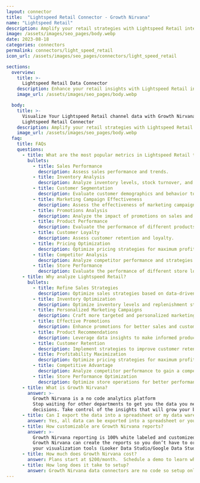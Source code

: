 ```yaml
---
layout: connector
title:  "Lightspeed Retail Connector - Growth Nirvana"
name: "Lightspeed Retail"
description: Amplify your retail strategies with Lightspeed Retail integration, gaining actionable insights from sales data analysis.
image: /assets/images/seo_pages/body.webp
date: 2023-08-18
categories: connectors
permalink: connectors/light_speed_retail
icon_url: /assets/images/seo_pages/connectors/light_speed_retail

sections:
  overview:
    title: >-
      Lightspeed Retail Data Connector
    description: Enhance your retail insights with Lightspeed Retail integration. Seamlessly merge marketing data, unlocking insights that shape sales strategies, inventory analysis, and operational excellence.
    image_url: /assets/images/seo_pages/body.webp

  body:
    title: >-
      Visualize Your Lightspeed Retail channel data with Growth Nirvana's
      Lightspeed Retail Connector
    description: Amplify your retail strategies with Lightspeed Retail integration, gaining actionable insights from sales data analysis.
    image_url: /assets/images/seo_pages/body.webp
  faq:
    title: FAQs
    questions:
      - title: What are the most popular metrics in Lightspeed Retail to analyze?
        bullets:
          - title: Sales Performance
            description: Assess sales performance and trends.
          - title: Inventory Analysis
            description: Analyze inventory levels, stock turnover, and replenishment strategies.
          - title: Customer Segmentation
            description: Evaluate customer demographics and behavior to create targeted campaigns.
          - title: Marketing Campaign Effectiveness
            description: Assess the effectiveness of marketing campaigns in generating sales.
          - title: Promotions Analysis
            description: Analyze the impact of promotions on sales and customer behavior.
          - title: Product Performance
            description: Evaluate the performance of different products in generating sales.
          - title: Customer Loyalty
            description: Assess customer retention and loyalty.
          - title: Pricing Optimization
            description: Optimize pricing strategies for maximum profitability.
          - title: Competitor Analysis
            description: Analyze competitor performance and strategies.
          - title: Store Performance
            description: Evaluate the performance of different store locations.
      - title: Why analyze Lightspeed Retail?
        bullets:
          - title: Refine Sales Strategies
            description: Optimize sales strategies based on data-driven insights.
          - title: Inventory Optimization
            description: Optimize inventory levels and replenishment strategies.
          - title: Personalized Marketing Campaigns
            description: Craft more targeted and personalized marketing campaigns based on customer segmentation.
          - title: Effective Promotions
            description: Enhance promotions for better sales and customer engagement.
          - title: Product Recommendations
            description: Leverage data insights to make informed product recommendations.
          - title: Customer Retention
            description: Implement strategies to improve customer retention and loyalty.
          - title: Profitability Maximization
            description: Optimize pricing strategies for maximum profitability.
          - title: Competitive Advantage
            description: Analyze competitor performance to gain a competitive edge.
          - title: Store Performance Optimization
            description: Optimize store operations for better performance and profitability.
      - title: What is Growth Nirvana?
        answer: >-
          Growth Nirvana is a no code analytics platform 
          Stop waiting for other departments to get you the data you need to make critical business 
          decisions. Take control of the insights that will grow your business.
      - title: Can I export the data into a spreadsheet or my data warehouse?
        answer: Yes, all data can be exported into a spreadsheet or your data warehouse (Google BigQuery, AWS, Snowflake, Azure, etc)
      - title: How customizable are Growth Nirvana reports?
        answer: >-
          Growth Nirvana reporting is 100% white labeled and customized to your specifications.
          Growth Nirvana can create the reports so you don’t have to or you can connect
          your visualization tools (Looker Data Studio/Google Data Studio, Tableau, PowerBI, etc) to Growth Nirvana.
      - title: How much does Growth Nirvana cost?
        answer: Plans start at $200/month.  Schedule a demo to learn what plan is best for you.
      - title: How long does it take to setup?
        answer: Growth Nirvana data connectors are no code so setup only requires a few clicks.
---
```

